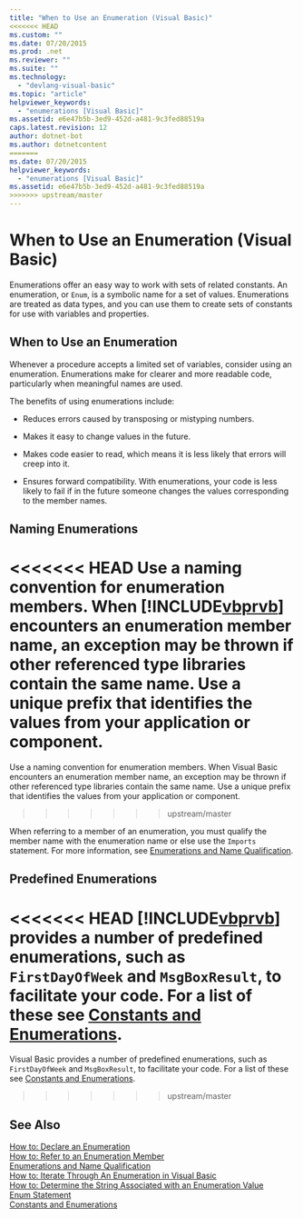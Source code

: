 ```yaml
---
title: "When to Use an Enumeration (Visual Basic)"
<<<<<<< HEAD
ms.custom: ""
ms.date: 07/20/2015
ms.prod: .net
ms.reviewer: ""
ms.suite: ""
ms.technology: 
  - "devlang-visual-basic"
ms.topic: "article"
helpviewer_keywords: 
  - "enumerations [Visual Basic]"
ms.assetid: e6e47b5b-3ed9-452d-a481-9c3fed88519a
caps.latest.revision: 12
author: dotnet-bot
ms.author: dotnetcontent
=======
ms.date: 07/20/2015
helpviewer_keywords: 
  - "enumerations [Visual Basic]"
ms.assetid: e6e47b5b-3ed9-452d-a481-9c3fed88519a
>>>>>>> upstream/master
---
```

# When to Use an Enumeration (Visual Basic)
Enumerations offer an easy way to work with sets of related constants. An enumeration, or `Enum`, is a symbolic name for a set of values. Enumerations are treated as data types, and you can use them to create sets of constants for use with variables and properties.  
  
## When to Use an Enumeration  
 Whenever a procedure accepts a limited set of variables, consider using an enumeration. Enumerations make for clearer and more readable code, particularly when meaningful names are used.  
  
 The benefits of using enumerations include:  
  
-   Reduces errors caused by transposing or mistyping numbers.  
  
-   Makes it easy to change values in the future.  
  
-   Makes code easier to read, which means it is less likely that errors will creep into it.  
  
-   Ensures forward compatibility. With enumerations, your code is less likely to fail if in the future someone changes the values corresponding to the member names.  
  
## Naming Enumerations  
<<<<<<< HEAD
 Use a naming convention for enumeration members. When [!INCLUDE[vbprvb](~/includes/vbprvb-md.md)] encounters an enumeration member name, an exception may be thrown if other referenced type libraries contain the same name. Use a unique prefix that identifies the values from your application or component.  
=======
 Use a naming convention for enumeration members. When Visual Basic encounters an enumeration member name, an exception may be thrown if other referenced type libraries contain the same name. Use a unique prefix that identifies the values from your application or component.  
>>>>>>> upstream/master
  
 When referring to a member of an enumeration, you must qualify the member name with the enumeration name or else use the `Imports` statement. For more information, see [Enumerations and Name Qualification](../../../../visual-basic/programming-guide/language-features/constants-enums/enumerations-and-name-qualification.md).  
  
## Predefined Enumerations  
<<<<<<< HEAD
 [!INCLUDE[vbprvb](~/includes/vbprvb-md.md)] provides a number of predefined enumerations, such as `FirstDayOfWeek` and `MsgBoxResult`, to facilitate your code. For a list of these see [Constants and Enumerations](../../../../visual-basic/language-reference/constants-and-enumerations.md).  
=======
 Visual Basic provides a number of predefined enumerations, such as `FirstDayOfWeek` and `MsgBoxResult`, to facilitate your code. For a list of these see [Constants and Enumerations](../../../../visual-basic/language-reference/constants-and-enumerations.md).  
>>>>>>> upstream/master
  
## See Also  
 [How to: Declare an Enumeration](../../../../visual-basic/programming-guide/language-features/constants-enums/how-to-declare-enumerations.md)  
 [How to: Refer to an Enumeration Member](../../../../visual-basic/programming-guide/language-features/constants-enums/how-to-refer-to-an-enumeration-member.md)  
 [Enumerations and Name Qualification](../../../../visual-basic/programming-guide/language-features/constants-enums/enumerations-and-name-qualification.md)  
 [How to: Iterate Through An Enumeration in Visual Basic](../../../../visual-basic/programming-guide/language-features/constants-enums/how-to-iterate-through-an-enumeration.md)  
 [How to: Determine the String Associated with an Enumeration Value](../../../../visual-basic/programming-guide/language-features/constants-enums/how-to-determine-the-string-associated-with-an-enumeration-value.md)  
 [Enum Statement](../../../../visual-basic/language-reference/statements/enum-statement.md)  
 [Constants and Enumerations](../../../../visual-basic/language-reference/constants-and-enumerations.md)
